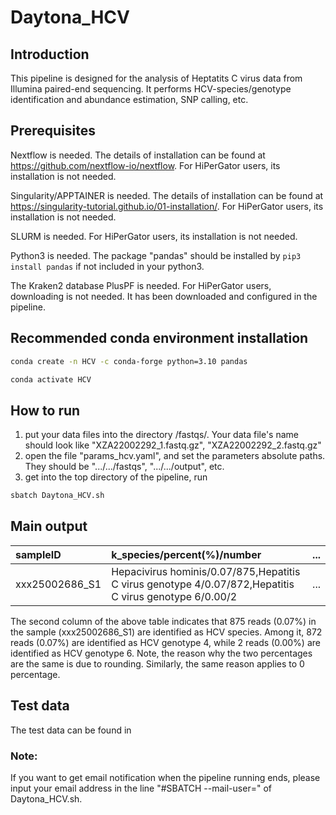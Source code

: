 # Daytona_HCV        

## Introduction

This pipeline is designed for the analysis of Heptatits C virus data from Illumina paired-end sequencing. It performs HCV-species/genotype identification and abundance estimation, SNP calling, etc.

## Prerequisites
Nextflow is needed. The details of installation can be found at https://github.com/nextflow-io/nextflow. For HiPerGator users, its installation is not needed. 

Singularity/APPTAINER is needed. The details of installation can be found at https://singularity-tutorial.github.io/01-installation/. For HiPerGator users, its installation is not needed.

SLURM is needed. For HiPerGator users, its installation is not needed.

Python3 is needed. The package "pandas" should be installed by ``` pip3 install pandas ``` if not included in your python3.

The Kraken2 database PlusPF is needed. For HiPerGator users, downloading is not needed. It has been downloaded and configured in the pipeline.

## Recommended conda environment installation
   ```bash
   conda create -n HCV -c conda-forge python=3.10 pandas
   ```
   ```bash
   conda activate HCV
   ```


## How to run

1. put your data files into the directory /fastqs/. Your data file's name should look like "XZA22002292_1.fastq.gz", "XZA22002292_2.fastq.gz" 
2. open the file "params_hcv.yaml", and set the parameters absolute paths. They should be ".../.../fastqs", ".../.../output", etc. 
3. get into the top directory of the pipeline, run       
```bash
sbatch Daytona_HCV.sh
```       
## Main output
|sampleID|k_species/percent(%)/number|...|        
|:---|:---|:---|             
|xxx25002686_S1|Hepacivirus hominis/0.07/875,Hepatitis C virus genotype 4/0.07/872,Hepatitis C virus genotype 6/0.00/2|...|       
                                              
The second column of the above table indicates that 875 reads (0.07%) in the sample (xxx25002686_S1) are identified as HCV species. Among it, 872 reads (0.07%) are identified as HCV genotype 4, while 2 reads (0.00%) are identified as HCV genotype 6. Note, the reason why the two percentages are the same is due to rounding. Similarly, the same reason applies to 0 percentage.      

## Test data
The test data can be found in 

### Note:      
If you want to get email notification when the pipeline running ends, please input your email address in the line "#SBATCH --mail-user=<EMAIL>" of Daytona_HCV.sh.  
